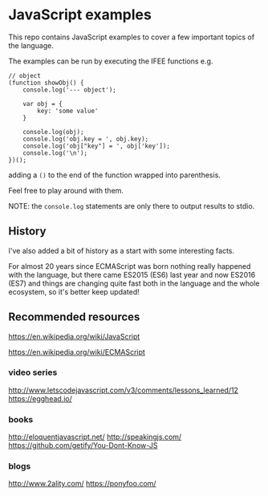 # JavaScript examples

This repo contains JavaScript examples to cover a few important topics of the language.

The examples can be run by executing the IFEE functions e.g.

```
// object
(function showObj() {
	console.log('--- object');

	var obj = {
		key: 'some value'
	}

	console.log(obj);
	console.log('obj.key = ', obj.key);
	console.log('obj["key"] = ', obj['key']);
	console.log('\n');
})();
```

adding a `()` to the end of the function wrapped into parenthesis.

Feel free to play around with them.

NOTE: the `console.log` statements are only there to output results to stdio.

## History

I've also added a bit of history as a start with some interesting facts.

For almost 20 years since ECMAScript was born nothing really happened with the language, but there came ES2015 (ES6) last year and now ES2016 (ES7) and things are changing quite fast both in the language and the whole ecosystem, so it's better keep updated!

## Recommended resources

https://en.wikipedia.org/wiki/JavaScript

https://en.wikipedia.org/wiki/ECMAScript

### video series

http://www.letscodejavascript.com/v3/comments/lessons_learned/12
https://egghead.io/

### books

http://eloquentjavascript.net/
http://speakingjs.com/
https://github.com/getify/You-Dont-Know-JS

### blogs

http://www.2ality.com/
https://ponyfoo.com/
